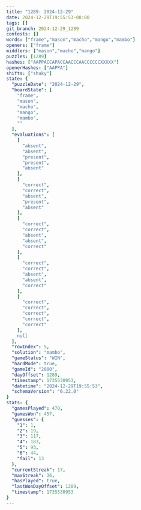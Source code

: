 ```yaml
---
title: "1289: 2024-12-29"
date: 2024-12-29T19:55:53-08:00
tags: []
git_branch: 2024-12-29_1289
contests: []
words: ["frame","mason","macho","mango","mambo"]
openers: ["frame"]
middlers: ["mason","macho","mango"]
puzzles: [1289]
hashes: ["AAPPACCAPACCAACCCAACCCCCCXXXXX"]
openerHashes: ["AAPPA"]
shifts: ["shuky"]
state: {
  "puzzleDate": "2024-12-29",
  "boardState": [
    "frame",
    "mason",
    "macho",
    "mango",
    "mambo",
    ""
  ],
  "evaluations": [
    [
      "absent",
      "absent",
      "present",
      "present",
      "absent"
    ],
    [
      "correct",
      "correct",
      "absent",
      "present",
      "absent"
    ],
    [
      "correct",
      "correct",
      "absent",
      "absent",
      "correct"
    ],
    [
      "correct",
      "correct",
      "absent",
      "absent",
      "correct"
    ],
    [
      "correct",
      "correct",
      "correct",
      "correct",
      "correct"
    ],
    null
  ],
  "rowIndex": 5,
  "solution": "mambo",
  "gameStatus": "WIN",
  "hardMode": true,
  "gameId": "2000",
  "dayOffset": 1289,
  "timestamp": 1735530953,
  "datetime": "2024-12-29T19:55:53",
  "schemaVersion": "0.22.0"
}
stats: {
  "gamesPlayed": 470,
  "gamesWon": 457,
  "guesses": {
    "1": 1,
    "2": 19,
    "3": 117,
    "4": 183,
    "5": 93,
    "6": 44,
    "fail": 13
  },
  "currentStreak": 17,
  "maxStreak": 36,
  "hasPlayed": true,
  "lastWonDayOffset": 1289,
  "timestamp": 1735530953
}
---
```

<!-- more -->
